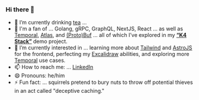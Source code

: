 ### Hi there 👋

- 🔭 I’m currently drinking [tea](https://tea.xyz/) ... 
- 🔨 I'm a fan of ... Golang, gRPC, GraphQL, NextJS, React … as well as [Temporal](https://temporal.io/), [Atlas](https://atlasgo.io/), and [(Proto)Buf](https://buf.build/) … all of which I’ve explored in my [**“K4 Stack”**](https://kevinmichaelchen.github.io/temporal-saga-grpc/tech-stack/overview/) demo project.
- 🌱 I’m currently interested in ... learning more about [Tailwind](https://tailwindcss.com/) and [AstroJS](https://astro.build/) for the frontend, perfecting my [Excalidraw](http://excalidraw.com) abilities, and exploring more [Temporal](https://temporal.io/) use cases.
- 📫 How to reach me: ... [LinkedIn](https://www.linkedin.com/in/kevinchen93/)
- 😄 Pronouns: he/him
- ⚡ Fun fact: ... squirrels pretend to bury nuts to throw off potential thieves in an act called "deceptive caching."
<!--
**kevinmichaelchen/kevinmichaelchen** is a ✨ _special_ ✨ repository because its `README.md` (this file) appears on your GitHub profile.

Here are some ideas to get you started:
- 🤔 I’m looking for help with ...
- 💬 Ask me about ...

-->
